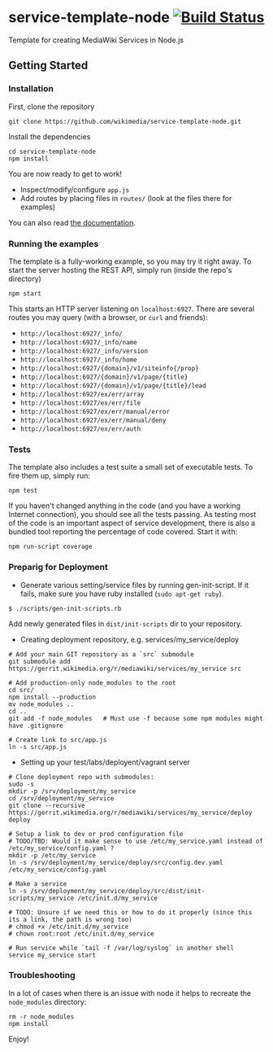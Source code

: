# service-template-node [![Build Status](https://travis-ci.org/wikimedia/service-template-node.svg?branch=master)](https://travis-ci.org/wikimedia/service-template-node)

Template for creating MediaWiki Services in Node.js

## Getting Started

### Installation

First, clone the repository

```
git clone https://github.com/wikimedia/service-template-node.git
```

Install the dependencies

```
cd service-template-node
npm install
```

You are now ready to get to work!

* Inspect/modify/configure `app.js`
* Add routes by placing files in `routes/` (look at the files there for examples)

You can also read [the documentation](https://www.mediawiki.org/wiki/ServiceTemplateNode).

### Running the examples

The template is a fully-working example, so you may try it right away. To
start the server hosting the REST API, simply run (inside the repo's directory)

```
npm start
```

This starts an HTTP server listening on `localhost:6927`. There are several
routes you may query (with a browser, or `curl` and friends):

* `http://localhost:6927/_info/`
* `http://localhost:6927/_info/name`
* `http://localhost:6927/_info/version`
* `http://localhost:6927/_info/home`
* `http://localhost:6927/{domain}/v1/siteinfo{/prop}`
* `http://localhost:6927/{domain}/v1/page/{title}`
* `http://localhost:6927/{domain}/v1/page/{title}/lead`
* `http://localhost:6927/ex/err/array`
* `http://localhost:6927/ex/err/file`
* `http://localhost:6927/ex/err/manual/error`
* `http://localhost:6927/ex/err/manual/deny`
* `http://localhost:6927/ex/err/auth`

### Tests

The template also includes a test suite a small set of executable tests. To fire
them up, simply run:

```
npm test
```

If you haven't changed anything in the code (and you have a working Internet
connection), you should see all the tests passing. As testing most of the code
is an important aspect of service development, there is also a bundled tool
reporting the percentage of code covered. Start it with:

```
npm run-script coverage
```

### Preparig for Deployment

* Generate various setting/service files by running gen-init-script.
If it fails, make sure you have ruby installed (`sudo apt-get ruby`).
```
$ ./scripts/gen-init-scripts.rb
```
Add newly generated files in `dist/init-scripts` dir to your repository.

* Creating deployment repository, e.g.  services/my_service/deploy

```
# Add your main GIT repository as a `src` submodule
git submodule add https://gerrit.wikimedia.org/r/mediawiki/services/my_service src

# Add production-only node_modules to the root
cd src/
npm install --production
mv node_modules ..
cd ..
git add -f node_modules   # Must use -f because some npm modules might have .gitignore

# Create link to src/app.js
ln -s src/app.js
```

* Setting up your test/labs/deployent/vagrant server
```
# Clone deployment repo with submodules:
sudo -s
mkdir -p /srv/deployment/my_service
cd /srv/deployment/my_service
git clone --recursive https://gerrit.wikimedia.org/r/mediawiki/services/my_service/deploy deploy

# Setup a link to dev or prod configuration file
# TODO/TBD: Would it make sense to use /etc/my_service.yaml instead of /etc/my_service/config.yaml ?
mkdir -p /etc/my_service
ln -s /srv/deployment/my_service/deploy/src/config.dev.yaml /etc/my_service/config.yaml

# Make a service
ln -s /srv/deployment/my_service/deploy/src/dist/init-scripts/my_service /etc/init.d/my_service

# TODO: Unsure if we need this or how to do it properly (since this its a link, the path is wrong too)
# chmod +x /etc/init.d/my_service
# chown root:root /etc/init.d/my_service

# Run service while `tail -f /var/log/syslog` in another shell
service my_service start
```

### Troubleshooting

In a lot of cases when there is an issue with node it helps to recreate the
`node_modules` directory:

```
rm -r node_modules
npm install
```

Enjoy!

